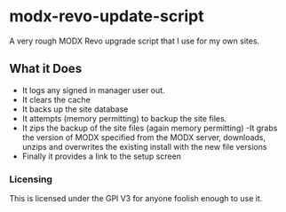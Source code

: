 # modx-revo-update-script
A very rough MODX Revo upgrade script that I use for my own sites.

## What it Does
- It logs any signed in manager user out.
- It clears the cache
- It backs up the site database
- It attempts (memory permitting) to backup the site files.
- It zips the backup of the site files (again memory permitting)
-It grabs the version of MODX specified from the MODX server, downloads, unzips and overwrites the existing install with the new file versions
- Finally it provides a link to the setup screen

### Licensing
This is licensed under the GPl V3 for anyone foolish enough to use it.

